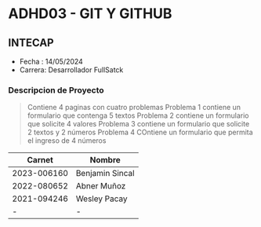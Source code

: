 # ADHD03 - GIT Y GITHUB
## INTECAP
- Fecha : 14/05/2024
- Carrera: Desarrollador FullSatck

### Descripcion de Proyecto
>Contiene 4 paginas con cuatro problemas
>Problema 1 contiene un formulario que contenga 5 textos 
>Problema 2 contiene un formulario que solicite 4 valores 
>Problema 3 contiene un formulario que solicite 2 textos y 2 números
>Problema 4 COntiene un formulario que permita el ingreso de 4 números

|Carnet|Nombre|
|-|-|
|2023-006160|Benjamin Sincal|
|2022-080652|Abner Muñoz|
|2021-094246|Wesley Pacay|
|-|-|
